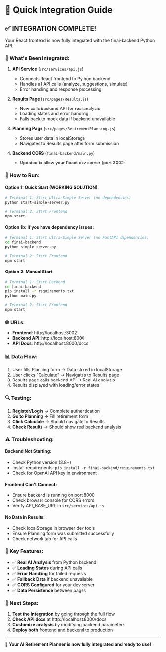 # 🚀 Quick Integration Guide

## ✅ **INTEGRATION COMPLETE!**

Your React frontend is now fully integrated with the finai-backend Python API.

### **🔧 What's Been Integrated:**

1. **API Service** (`src/services/api.js`)
   - Connects React frontend to Python backend
   - Handles all API calls (analyze, suggestions, simulate)
   - Error handling and response processing

2. **Results Page** (`src/pages/Results.js`)
   - Now calls backend API for real analysis
   - Loading states and error handling
   - Falls back to mock data if backend unavailable

3. **Planning Page** (`src/pages/RetirementPlanning.js`)
   - Stores user data in localStorage
   - Navigates to Results page after form submission

4. **Backend CORS** (`finai-backend/main.py`)
   - Updated to allow your React dev server (port 3002)

### **🚀 How to Run:**

#### **Option 1: Quick Start (WORKING SOLUTION)**
```bash
# Terminal 1: Start Ultra-Simple Server (no dependencies)
python start-simple-server.py

# Terminal 2: Start Frontend  
npm start
```

#### **Option 1b: If you have dependency issues:**
```bash
# Terminal 1: Start Ultra-Simple Server (no FastAPI dependencies)
cd finai-backend
python simple_server.py

# Terminal 2: Start Frontend  
npm start
```

#### **Option 2: Manual Start**
```bash
# Terminal 1: Start Backend
cd finai-backend
pip install -r requirements.txt
python main.py

# Terminal 2: Start Frontend
npm start
```

### **🌐 URLs:**
- **Frontend**: http://localhost:3002
- **Backend API**: http://localhost:8000
- **API Docs**: http://localhost:8000/docs

### **📊 Data Flow:**
1. User fills Planning form → Data stored in localStorage
2. User clicks "Calculate" → Navigates to Results page
3. Results page calls backend API → Real AI analysis
4. Results displayed with loading/error states

### **🔍 Testing:**
1. **Register/Login** → Complete authentication
2. **Go to Planning** → Fill retirement form
3. **Click Calculate** → Should navigate to Results
4. **Check Results** → Should show real backend analysis

### **⚠️ Troubleshooting:**

#### **Backend Not Starting:**
- Check Python version (3.8+)
- Install requirements: `pip install -r finai-backend/requirements.txt`
- Check for OpenAI API key in environment

#### **Frontend Can't Connect:**
- Ensure backend is running on port 8000
- Check browser console for CORS errors
- Verify API_BASE_URL in `src/services/api.js`

#### **No Data in Results:**
- Check localStorage in browser dev tools
- Ensure Planning form was submitted successfully
- Check network tab for API calls

### **🎯 Key Features:**
- ✅ **Real AI Analysis** from Python backend
- ✅ **Loading States** during API calls
- ✅ **Error Handling** for failed requests
- ✅ **Fallback Data** if backend unavailable
- ✅ **CORS Configured** for your dev server
- ✅ **Data Persistence** between pages

### **📝 Next Steps:**
1. **Test the integration** by going through the full flow
2. **Check API docs** at http://localhost:8000/docs
3. **Customize analysis** by modifying backend parameters
4. **Deploy both** frontend and backend to production

---

**🎉 Your AI Retirement Planner is now fully integrated and ready to use!**

